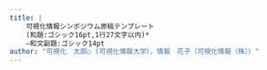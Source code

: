 ```yaml
---
title: |
    可視化情報シンポジウム原稿テンプレート
    (和題:ゴシック16pt,1行27文字以内)*
    ―和文副題:ゴシック14pt
author: "可視化　太郎○ (可視化情報大学），情報　花子（可視化情報（株））"
---
```

